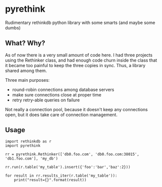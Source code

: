 # pyrethink
Rudimentary rethinkdb python library with some smarts (and maybe some dumbs)

## What? Why?

As of now there is a very small amount of code here. I had three projects using the Rethinker class, and had enough code churn inside the class that it became too painful to keep the three copies in sync. Thus, a library shared among them.

Three main purposes:
- round-robin connections among database servers
- make sure connections close at proper time
- retry retry-able queries on failure

Not really a connection pool, because it doesn't keep any connections open, but it does take care of connection management.

## Usage
```
import rethinkdb as r
import pyrethink

rr = pyrethink.Rethinker(['db0.foo.com', 'db0.foo.com:38015', 'db1.foo.com'], 'my_db')

rr.run(r.table('my_table').insert({'foo':'bar','baz':2}))

for result in rr.results_iter(r.table('my_table')):
    print("result={}".format(result))
```
